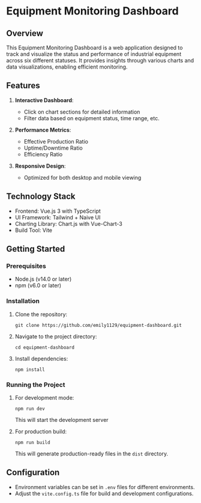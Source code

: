 # Equipment Monitoring Dashboard

## Overview

This Equipment Monitoring Dashboard is a web application designed to track and visualize the status and performance of industrial equipment across six different statuses. It provides insights through various charts and data visualizations, enabling efficient monitoring.

## Features

1. **Interactive Dashboard**:

   - Click on chart sections for detailed information
   - Filter data based on equipment status, time range, etc.

2. **Performance Metrics**:

   - Effective Production Ratio
   - Uptime/Downtime Ratio
   - Efficiency Ratio

3. **Responsive Design**:
   - Optimized for both desktop and mobile viewing

## Technology Stack

- Frontend: Vue.js 3 with TypeScript
- UI Framework: Tailwind + Naive UI
- Charting Library: Chart.js with Vue-Chart-3
- Build Tool: Vite

## Getting Started

### Prerequisites

- Node.js (v14.0 or later)
- npm (v6.0 or later)

### Installation

1. Clone the repository:

   ```
   git clone https://github.com/emily1129/equipment-dashboard.git
   ```

2. Navigate to the project directory:

   ```
   cd equipment-dashboard
   ```

3. Install dependencies:
   ```
   npm install
   ```

### Running the Project

1. For development mode:

   ```
   npm run dev
   ```

   This will start the development server

2. For production build:
   ```
   npm run build
   ```
   This will generate production-ready files in the `dist` directory.

## Configuration

- Environment variables can be set in `.env` files for different environments.
- Adjust the `vite.config.ts` file for build and development configurations.
